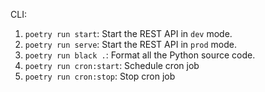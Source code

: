 CLI:

1. `poetry run start`: Start the REST API in `dev` mode.
2. `poetry run serve`: Start the REST API in `prod` mode.
3. `poetry run black .`: Format all the Python source code.
4. `poetry run cron:start`: Schedule cron job
5. `poetry run cron:stop`: Stop cron job